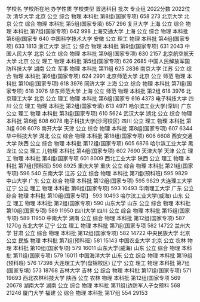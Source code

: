 学校名  学校所在地  办学性质  学校类型  首选科目  批次  专业组  2022分数  2022位次
清华大学  北京  公立  综合  物理  本科批  第8组(国家专项)  658  273
北京大学  北京  公立  综合  物理  本科批  第5组(国家专填)  657  296
复旦大学  上海  公立  综合  物理  本科批  第7组(国家专项)  642  998
上海交通大学  上海  公立  综合  物理  本科批  第6组(国家专  640
中国科学技术大学  安徽  公立  理工  物理  本科批  第4组(国家专项)  633  1813
浙江大学  浙江  公  综合  物理  本科批  第9组(国家专项)  631  2043
中国人民大学  北京  公立  综合  物理  本科批  第9组(国家专项)  630  2157
北京航空航天大学  北京  公立  理工  物理  本科批  第5组(国家专项)  626  2685
中国人民解放军国防科技大学  湖南  公立  军事  物理  本科批  第11组  625  2836
南京大学  江苏  公立  综合  物理  本科批  第6组(国家专项)  624  2991
北京师范大学  北京  公立  师范  物理  本科批  第10组(国家专项)  618  3976
同济大学  上海  公立  综合  物理  本科批  第7组(国家专项)  618  3976
华东师范大学  上海  公立  师范  物理  本科批  第2组  618  3976
北京理工大学  北京  公立  理工  物理  本科批  第6组(国家专  616  4373
电子科技大学  四川  公立  理工  物理  本科批  第2组(国家专填)  613  4971
哈尔滨工业大学(深圳)  广东  公立  理工  物理  本科批  第3组(国家专项)  610  5624
武汉大学  湖北  公立  综合  物理  本科批  第6组  608  6078
电子科技大学(沙河校区)  四川  公立  理工  物理  本科批  第3组  608  6078
南开大学  天津  公立  综合  物理  本科批  第8组(国家专项)  607  6344
华中科技大学  湖北  公立  综合  物理  本科批  第18组(国家专项)  606  6608
西安交通大学  陕西  公立  综合  物理  本科批  第12组(国家专项)  605  6876
哈尔滨工业大学  黑龙江  公立  理工  儿物理  本科批  第4组(国家专项)  602  7690
天津大学  天津  公立  理工  物理  本科批  第4组(国家专项  601  8009
西北工业大学  陕西  公立  理工  物理  本科批  第7组(预科班)  598  8925
重庆大学  重庆  公立  综合  物理  本科批  第21组(国家专项)  596  540
东南大学  江苏  公立  综合  物理  本科批  第7组(预科班)  595  9829
中山大学  广东  公立  综合  物理  本科批  第12组(国家专项)  595  9829
大连理工大学  辽宁  公立  理工  物理  本科批  第6组(国家专项)  593  10493
华南理工大学  广东  公立  综合  物理  本科批  第10组(国家专项】  593  10493
哈尔滨工业大学(威海)  山东  公立  理工  物理  本科批  第2组(国家专项)  590
山东大学  山东  公立  综合  物理  本科批  第10组(国家专项)  589  11950
四川大学  四川  公立  综合  物理  本科批  第15组(国家专项)  589  11950
中南大学  湖南  公立  综合  物理  本科批  第12组(国家专项)  587  1270g
东北大学  辽宁  公立  理工  物理  本科批  第7组(国家专项  582  14722
兰州大学  甘肃  公立  综合  物理  本科批  第12组(国家专项)  582  14722
中央民族大学  北京  公立  民族  物理  本科批  第7组(预科班)  581  15143
中国农业大学  北京  公立  农林  物理  本科批  第10组(国家专项)  579  16011
山东大学(威海)  山东  公立  综合  物理  本科批  第11组(国家专项)  579  16011
中国海洋大学  山东  公立  综合  物理  本科批  第19组(预科班)  576  17398
大连理工大学(盘锦校区)  辽宁  公立  理工  物理  本科批  第7组(国家专填)  573  18768
吉林大学  吉林  公  综合  物理  本科批  第17组(国家专项)  571  19693
西北农林科技大学  陕西  公立  农林  物理  本科批  第12组(国家专项  569  20678
湖南大学  湖南  公立  综合  物理  本科批  第11组(边防军人子女预科  568  21246
厦门大学  福建  公  综合  物理  本科批  第17组  554  29153
